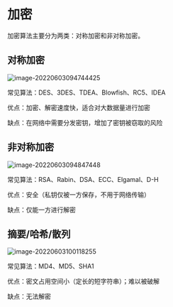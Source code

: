 # 加密

加密算法主要分为两类：对称加密和非对称加密。

## 对称加密

![image-20220603094744425](https://penguinbucket.obs.cn-southwest-2.myhuaweicloud.com/img/image-20220603094744425.png)

常见算法：DES、3DES、TDEA、Blowfish、RC5、IDEA

优点：加密、解密速度快，适合对大数据量进行加密

缺点：在网络中需要分发密钥，增加了密钥被窃取的风险

## 非对称加密

![image-20220603094847448](https://penguinbucket.obs.cn-southwest-2.myhuaweicloud.com/img/image-20220603094847448.png)

常见算法：RSA、Rabin、DSA、ECC、Elgamal、D-H

优点：安全（私钥仅被一方保存，不用于网络传输）

缺点：仅能一方进行解密

## 摘要/哈希/散列

![image-20220603100118255](https://penguinbucket.obs.cn-southwest-2.myhuaweicloud.com/img/image-20220603100118255.png)

常见算法：MD4、MD5、SHA1

优点：密文占用空间小（定长的短字符串）；难以被破解

缺点：无法解密

